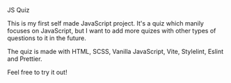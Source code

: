 JS Quiz

This is my first self made JavaScript project. 
It's a quiz which manily focuses on JavaScript, but I want to add more quizes with other types of questions to it in the future.

The quiz is made with HTML, SCSS, Vanilla JavaScript, Vite, Stylelint, Eslint and Prettier. 

Feel free to try it out!